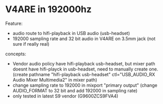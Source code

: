 # V4ARE in 192000hz

Feature: 
- audio route to hifi-playback in USB audio (usb-headset)
- 192000 sampling rate and 32 bit audio in V4ARE on 3.5mm jack (not sure if really real)

concepts:
- Vendor audio policy have hifi-playback usb-headset, but mixer path doesnt have hifi-playck in usb-headset, need to manually create one. (create pathname "hifi-playback usb-headset" ctl="USB_AUDIO_RX Audio Mixer Multimedia2" in mixer path)
- change sampling rate to 192000 in mixport "primary output" (change AUDIO_FORMAT to 32 bit and add 192000 in sampling rate)
- only tested in latest S9 vendor (G9600ZCS9FVA4)
